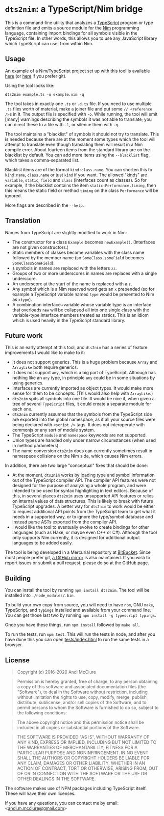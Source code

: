# `dts2nim`: a TypeScript/Nim bridge

This is a command-line utility that analyzes a [TypeScript](https://www.typescriptlang.org/) program or type definition file and emits a source module for the [Nim](http://nim-lang.org/) programming language, containing import bindings for all symbols visible in the TypeScript file. In other words, this allows you to use any JavaScript library which TypeScript can use, from within Nim.

## Usage

An example of a Nim/TypeScript project set up with this tool is available [here](https://bitbucket.org/runhello/nim-webgl-example) (or [here](https://github.com/mcclure/nim-webgl-example) if you prefer git).

Using the tool looks like:

    dts2nim example.ts -o example.nim -q

The tool takes in exactly one `.ts` or `.d.ts` file. If you need to use multiple `.ts` files worth of material, make a joiner file and put some `// <reference />`s in it. The output file is specified with `-o`. While running, the tool will emit [many] warnings describing the symbols it was not able to translate; you can direct these to a file with `-l`, or silence them with `-q`.

The tool maintains a "blacklist" of symbols it should not try to translate. This is needed because there are at the moment some types which the tool will attempt to translate even though translating them will result in a Nim compile error. About fourteen items from the standard library are on the blacklist by default. You can add more items using the `--blacklist` flag, which takes a comma-separated list.

Blacklist items are of the format `kind:class.name`. You can shorten this to `kind:name`, `class.name` or just `kind` if you want. The allowed "kinds" are `variable`, `static`, `field` and `class` (interfaces count as classes). So for example, if the blacklist contains the item `static:Performance.timing`, then this means the static field or method `timing` on the class `Performance` will be ignored.

More flags are described in the `--help`.

## Translation

Names from TypeScript are slightly modified to work in Nim:

* The constructor for a class `Example` becomes `newExample()`. (Interfaces are not given constructors.)
* Static members of classes become variables with the class name followed by the member name (so `SomeClass.someField` becomes `SomeClassSomeField`).
* `$` symbols in names are replaced with the letters `zz`.
* Groups of two or more underscores in names are replaces with a single underscore.
* An underscore at the start of the name is replaced with a `z`.
* Any symbol which is a Nim reserved word gets an `x` prepended (so for example a TypeScript variable named `type` would be presented to Nim as `xtype`).
* A combination interface+variable whose variable type is an interface that overloads `new` will be collapsed all into one single class with the variable-type interface members treated as statics. This is an idiom which is used heavily in the TypeScript standard library.

## Future work

This is an early attempt at this tool, and `dts2nim` has a series of feature improvements I would like to make to it:

* It does not support generics. This is a huge problem because `Array` and `ArrayLike` both require generics.
* It does not support `any`, which is a big part of TypeScript. Although has nothing like an `any` type, in principle `any` could be in some situations by using generics.
* Interfaces are currently imported as object types. It would make more sense for them to be concepts. (This would also help with `ArrayLike`.)
* `dts2nim` spits all symbols into one file. It would be nice if, when given a tree of several `TypeScript` files, it could create a separate module for each one.
* `dts2nim` currently assumes that the symbols from the TypeScript side are exported into the global namespace, as if all your source files were being declared with `<script />` tags. It does not interoperate with commonjs or any sort of module system.
* The TypeScript `module` and `namespace` keywords are not supported.
* Union types are handled only under narrow circumstances (when used in method parameters).
* The name conversion `dts2nim` does can currently sometimes result in namespace collisions on the Nim side, which causes Nim errors.

In addition, there are two large "conceptual" fixes that should be done:

* At the moment, `dts2nim` works by loading type and symbol information out of the TypeScript compiler API. The compiler API features were not designed for the purpose of analyzing a whole program, and were intended to be used for syntax highlighting in text editors. Because of this, in several places `dts2nim` uses unsupported API features or relies on internal values of data structures. This is likely to break with future TypeScript upgrades. A better way for `dts2nim` to work would be either to request additional API points from the TypeScript team to get what it needs in a supported way, or to ignore the type/symbol database and instead parse ASTs exported from the compiler API.
* I would like the tool to eventually evolve to create bindings for other languages (such as Haxe, or maybe even C++ or C#). Although the tool only supports Nim currently, it is designed for additional output languages to be added easily.

The tool is being developed in a Mercurial repository at [BitBucket](https://bitbucket.org/runhello/dts2nim). Since most people prefer git, [a GitHub mirror](https://github.com/mcclure/dts2nim) is also maintained. If you wish to report issues or submit a pull request, please do so at the GitHub page.

## Building

You can install the tool by running `npm install dts2nim`. The tool will be installed into `./node_modules/.bin`.

To build your own copy from source, you will need to have `npm`, GNU `make`, TypeScript, and `typings` installed and available from your command line. You can get those last two by running `npm install -g typescript typings`.

Once you have these things, run `npm install` followed by `make all`.

To run the tests, run `npm test`. This will run the tests in node, and after you have done this you can open [tests/index.html](tests/index.html) to run the same tests in a browser.

## License

> Copyright (c) 2016-2020 Andi McClure

> Permission is hereby granted, free of charge, to any person obtaining a copy of this software and associated documentation files (the "Software"), to deal in the Software without restriction, including without limitation the rights to use, copy, modify, merge, publish, distribute, sublicense, and/or sell copies of the Software, and to permit persons to whom the Software is furnished to do so, subject to the following conditions:

> The above copyright notice and this permission notice shall be included in all copies or substantial portions of the Software.

> THE SOFTWARE IS PROVIDED "AS IS", WITHOUT WARRANTY OF ANY KIND, EXPRESS OR IMPLIED, INCLUDING BUT NOT LIMITED TO THE WARRANTIES OF MERCHANTABILITY, FITNESS FOR A PARTICULAR PURPOSE AND NONINFRINGEMENT. IN NO EVENT SHALL THE AUTHORS OR COPYRIGHT HOLDERS BE LIABLE FOR ANY CLAIM, DAMAGES OR OTHER LIABILITY, WHETHER IN AN ACTION OF CONTRACT, TORT OR OTHERWISE, ARISING FROM, OUT OF OR IN CONNECTION WITH THE SOFTWARE OR THE USE OR OTHER DEALINGS IN THE SOFTWARE.

The software makes use of NPM packages including TypeScript itself. These will have their own licenses.

If you have any questions, you can contact me by email: <<andi.m.mcclure@gmail.com>>
